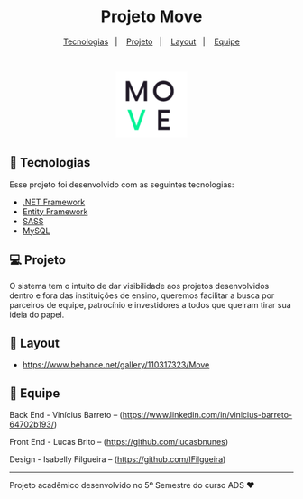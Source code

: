 <h1 align="center">Projeto Move</h1>

<p align="center">  
  <a href="#-tecnologias">Tecnologias</a>&nbsp;&nbsp;&nbsp;|&nbsp;&nbsp;&nbsp;
  <a href="#-projeto">Projeto</a>&nbsp;&nbsp;&nbsp;|&nbsp;&nbsp;&nbsp;
  <a href="#-layout">Layout</a>&nbsp;&nbsp;&nbsp;|&nbsp;&nbsp;&nbsp;
  <a href="#-Equipe">Equipe</a>
</p>

<br>

<p align="center">
  <img alt="Move" src="Sistema/Content/img/logo.svg" width="25%">
</p>

## 🚀 Tecnologias

Esse projeto foi desenvolvido com as seguintes tecnologias:

- [.NET Framework](https://dotnet.microsoft.com/apps/aspnet)
- [Entity Framework](https://docs.microsoft.com/pt-br/ef/)
- [SASS](https://sass-lang.com/)
- [MySQL](https://www.mysql.com/)


## 💻 Projeto

O sistema tem o intuito de dar visibilidade aos projetos desenvolvidos dentro e fora das instituições de ensino, queremos facilitar a busca por parceiros de equipe, 
patrocínio e investidores a todos que queiram tirar sua ideia do papel.

## 🔖 Layout

- https://www.behance.net/gallery/110317323/Move

## 🥇 Equipe

Back End - Vinícius Barreto –  (https://www.linkedin.com/in/vinicius-barreto-64702b193/)

Front End - Lucas Brito –  (https://github.com/lucasbnunes)

Design - Isabelly Filgueira –  (https://github.com/IFilgueira)

---

Projeto acadêmico desenvolvido no 5º Semestre do curso ADS ♥
